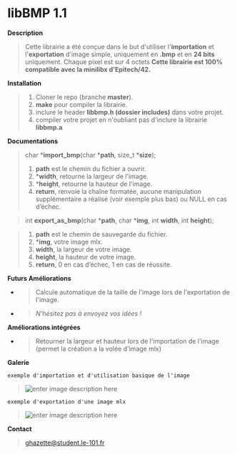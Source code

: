 # libBMP 1.1

**Description**

> Cette librairie a été conçue dans le but d'utiliser l'**importation** et
> l'**exportation** d'image simple, uniquement en **.bmp** et en **24 bits** uniquement.
>  Chaque pixel est sur 4 octets
> **Cette librairie est 100% compatible avec la minilibx d'Epitech/42.**


**Installation**

>  1. Cloner le repo (branche **master**).
>  2. **make** pour compiler la librairie.
>  3. inclure le header **libbmp.h (dossier includes)**  dans votre projet.
>  4. compiler votre projet en n'oubliant pas d'inclure la librairie **libbmp.a**

**Documentations**

> char						***import_bmp**(char ***path**, size_t ***size**);
>
>
>  1. **path** est le chemin du fichier a ouvrir.
>  2. ***width**, retourne la largeur de l'image.
>  3. ***height**, retourne la hauteur de l'image.
>  4. **return**, renvoie la chaîne formatée, aucune manipulation supplémentaire a réalisé (voir exemple plus bas) ou NULL en cas d’échec.

> int **export_as_bmp**(char ***path**, char ***img**, int **width**, int **height**);

>  1. **path** est le chemin de sauvegarde du fichier.
>  2. ***img**, votre image mlx.
>  3. **width**, la largeur de votre image.
>  4. **height**, la hauteur de votre image.
>  5. **return**, 0 en cas d’échec, 1 en cas de réussite.

**Futurs Améliorations**
 - > Calcule automatique de la taille de l'image lors de l'exportation de l'image.
 - > *N’hésitez pas à envoyez vos idées !*

**Améliorations intégrées**
 - > Retourner la largeur et hauteur lors de l'importation de l'image
   > (permet la création a la volée d'image mlx)

**Galerie**

    exemple d'importation et d'utilisation basique de l'image

> ![enter image description
> here](https://pasteboard.co/images/HJaCDK0.png/load)

    exemple d'exportation d'une image mlx

> ![enter image description
> here](https://image.noelshack.com/fichiers/2018/15/7/1523751140-tuto.png)

**Contact**

> ghazette@student.le-101.fr
